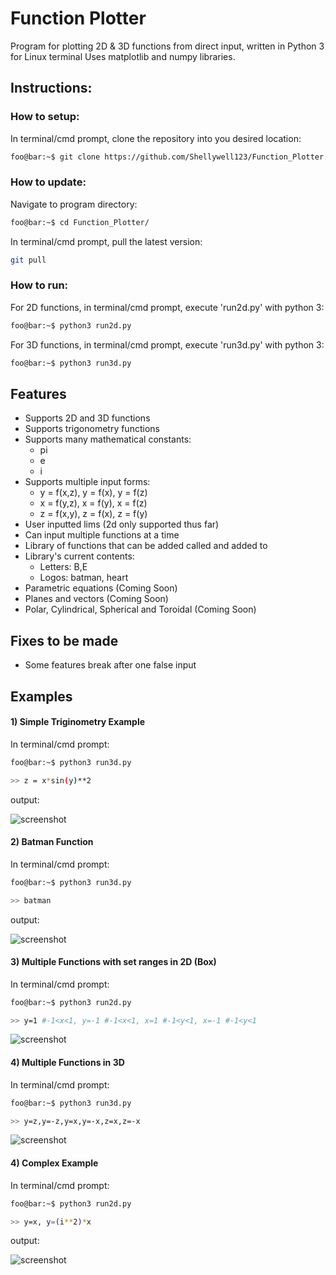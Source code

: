 # Function Plotter
Program for plotting 2D & 3D functions from direct input, written in Python 3 for Linux terminal
Uses matplotlib and numpy libraries.

## Instructions:

### How to setup:
In terminal/cmd prompt, clone the repository into you desired location:
```bash
foo@bar:~$ git clone https://github.com/Shellywell123/Function_Plotter.git
```

### How to update:
Navigate to program directory:
```bash
foo@bar:~$ cd Function_Plotter/
```
In terminal/cmd prompt, pull the latest version:
```bash
git pull
```

### How to run:
For 2D functions, in terminal/cmd prompt, execute 'run2d.py' with python 3:
```bash
foo@bar:~$ python3 run2d.py
```
For 3D functions, in terminal/cmd prompt, execute 'run3d.py' with python 3:
```bash
foo@bar:~$ python3 run3d.py
```

## Features
 - Supports 2D and 3D functions
 - Supports trigonometry functions
 - Supports many mathematical constants:
    - pi
    - e
    - i
 - Supports multiple input forms:
    - y = f(x,z), y = f(x), y = f(z)
    - x = f(y,z), x = f(y), x = f(z)
    - z = f(x,y), z = f(x), z = f(y)
 - User inputted lims (2d only supported thus far)
 - Can input multiple functions at a time
 - Library of functions that can be added called and added to 
 - Library's current contents:
    - Letters: B,E
    - Logos:   batman, heart
 - Parametric equations (Coming Soon)
 - Planes and vectors   (Coming Soon)
 - Polar, Cylindrical, Spherical and Toroidal (Coming Soon)
 

## Fixes to be made
- Some features break after one false input

## Examples
#### 1) Simple Triginometry Example
In terminal/cmd prompt:
```bash
foo@bar:~$ python3 run3d.py
```
```bash
>> z = x*sin(y)**2
```
output:

![screenshot](Images/screenshot.png)

#### 2) Batman Function
In terminal/cmd prompt:
```bash
foo@bar:~$ python3 run3d.py
```
```bash
>> batman
```
output:

![screenshot](Images/batman.png)
#### 3) Multiple Functions with set ranges in 2D (Box)
In terminal/cmd prompt:
```bash
foo@bar:~$ python3 run2d.py
```
```bash
>> y=1 #-1<x<1, y=-1 #-1<x<1, x=1 #-1<y<1, x=-1 #-1<y<1
```

![screenshot](Images/box.png)

#### 4) Multiple Functions in 3D
In terminal/cmd prompt:
```bash
foo@bar:~$ python3 run3d.py
```
```bash
>> y=z,y=-z,y=x,y=-x,z=x,z=-x
```

![screenshot](Images/spike.png)
#### 4) Complex Example
In terminal/cmd prompt:
```bash
foo@bar:~$ python3 run2d.py
```
```bash
>> y=x, y=(i**2)*x
```
output:

![screenshot](Images/comp2d.png)